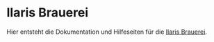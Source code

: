 
# Ilaris Brauerei
Hier entsteht die Dokumentation und Hilfeseiten für die 
[Ilaris Brauerei](https://brauerei.ilaris-online.de/).
